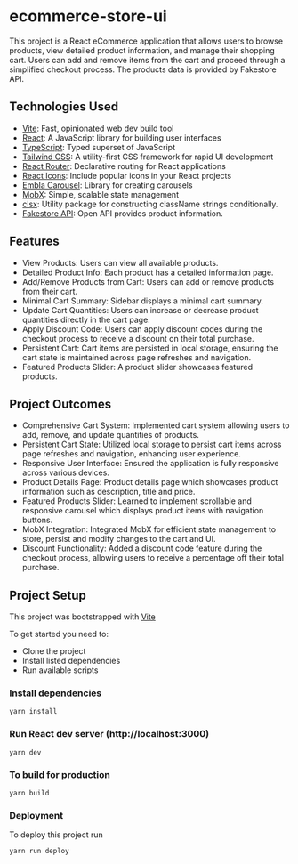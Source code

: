 # ecommerce-store-ui

This project is a React eCommerce application that allows users to browse products, view detailed product information, and manage their shopping cart. Users can add and remove items from the cart and proceed through a simplified checkout process. The products data is provided by Fakestore API.

## Technologies Used

- [Vite](https://vitejs.dev/): Fast, opinionated web dev build tool
- [React](https://react.dev/): A JavaScript library for building user interfaces
- [TypeScript](https://www.typescriptlang.org/): Typed superset of JavaScript
- [Tailwind CSS](https://tailwindcss.com/): A utility-first CSS framework for rapid UI development
- [React Router](https://reactrouter.com/): Declarative routing for React applications
- [React Icons](https://react-icons.github.io/react-icons/): Include popular icons in your React projects
- [Embla Carousel](https://www.embla-carousel.com/): Library for creating carousels
- [MobX](https://mobx.js.org/README.html): Simple, scalable state management
- [clsx](https://www.npmjs.com/package/clsx): Utility package for constructing className strings conditionally.
- [Fakestore API](https://fakestoreapi.com/docs): Open API provides product information.

## Features

- View Products: Users can view all available products.
- Detailed Product Info: Each product has a detailed information page.
- Add/Remove Products from Cart: Users can add or remove products from their cart.
- Minimal Cart Summary: Sidebar displays a minimal cart summary.
- Update Cart Quantities: Users can increase or decrease product quantities directly in the cart page.
- Apply Discount Code: Users can apply discount codes during the checkout process to receive a discount on their total purchase.
- Persistent Cart: Cart items are persisted in local storage, ensuring the cart state is maintained across page refreshes and navigation.
- Featured Products Slider: A product slider showcases featured products.

## Project Outcomes

- Comprehensive Cart System: Implemented cart system allowing users to add, remove, and update quantities of products.
- Persistent Cart State: Utilized local storage to persist cart items across page refreshes and navigation, enhancing user experience.
- Responsive User Interface: Ensured the application is fully responsive across various devices.
- Product Details Page: Product details page which showcases product information such as description, title and price.
- Featured Products Slider: Learned to implement scrollable and responsive carousel which displays product items with navigation buttons.
- MobX Integration: Integrated MobX for efficient state management to store, persist and modify changes to the cart and UI.
- Discount Functionality: Added a discount code feature during the checkout process, allowing users to receive a percentage off their total purchase.

## Project Setup

This project was bootstrapped with [Vite](https://vitejs.dev/guide/)

To get started you need to:

- Clone the project
- Install listed dependencies
- Run available scripts

### Install dependencies

```
yarn install
```

### Run React dev server (http://localhost:3000)

```
yarn dev
```

### To build for production

```
yarn build
```

### Deployment

To deploy this project run

```
yarn run deploy
```
